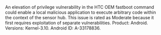 An elevation of privilege vulnerability in the HTC OEM fastboot command could enable a local malicious application to execute arbitrary code within the context of the sensor hub. This issue is rated as Moderate because it first requires exploitation of separate vulnerabilities. Product: Android. Versions: Kernel-3.10. Android ID: A-33178836.